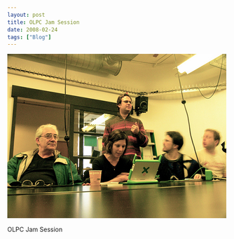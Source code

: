 ```yaml
---
layout: post
title: OLPC Jam Session
date: 2008-02-24
tags: ["Blog"]
---
```


![](k3Im6rfOq5tecciyxpwlMULt_500.jpg)  

OLPC Jam Session
